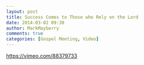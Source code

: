 ```yaml
---
layout: post
title: Success Comes to Those who Rely on the Lord
date: 2014-03-02 09:30
author: MarkMayberry
comments: true
categories: [Gospel Meeting, Video]
---
```

https://vimeo.com/88379733
